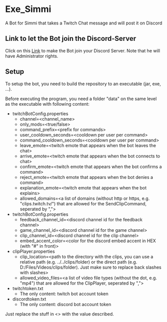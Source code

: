 # Exe_Simmi
A Bot for Simmi that takes a Twitch Chat message and will post it on Discord

## Link to let the Bot join the Discord-Server
Click on this [Link](https://discord.com/oauth2/authorize?client_id=990734200766357546&scope=bot&permissions=8) to make the Bot join your Discord Server. Note that he will have Administrator rights.

## Setup
To setup the bot, you need to build the repository to an executable (jar, exe, ...).<br>

Before executing the program, you need a folder "data" on the same level as the executable with following content:
* twitchBotConfig.properties
    * channel=\<channel_name>
    * only_mods=\<true/false>
    * command_prefix=\<prefix for commands>
    * user_cooldown_seconds=\<cooldown per user per command> 
    * command_cooldown_seconds=\<cooldown per user per command>
    * leave_emote=\<twitch emote that appears when the bot leaves the chat>
    * arrive_emote=\<twitch emote that appears when the bot connects to chat>
    * confirm_emote=\<twitch emote that appears when the bot confirms a command>
    * reject_emote=\<twitch emote that appears when the bot denies a command>
    * explanation_emote=\<twitch emote that appears when the bot explains>
    * allowed_domains=\<a list of domains (without http or https, e.g. "clips.twitch.tv/") that are allowed for the SendClipCommand, seperated by ",">
* twitchBotConfig.properties
  * feedback_channel_id=\<discord channel id for the feedback channel>
  * game_channel_id=\<discord channel id for the game channel>
  * clip_channel_id=\<discord channel id for the clip channel>
  * embed_accent_color=\<color for the discord embed accent in HEX (with "#" in front)>
* clipPlayer.properties
  * clip_location=\<path to the directory with the clips, you can use a relative path (e.g. ../../clips/folder) or the direct path (e.g. D:/Files/Videos/clips/folder). Just make sure to replace back slashes with slashes>
  * allowed_video_files=\<a list of video file types (without the dot, e.g. "mp4") that are allowed for the ClipPlayer, seperated by ",">
* twitchtoken.txt
    * The only content: twitch bot account token
* discordtoken.txt
  * The only content: discord bot account token

Just replace the stuff in <> with the value described.



